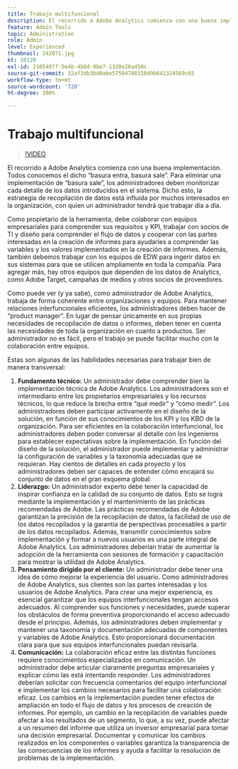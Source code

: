 ```yaml
---
title: Trabajo multifuncional
description: El recorrido a Adobe Analytics comienza con una buena implementación. Todos conocemos el dicho “basura entra, basura sale”. Para eliminar una implementación de “basura sale”, los administradores deben monitorizar cada detalle de los datos introducidos en el sistema. Dicho esto, la estrategia de recopilación de datos está influida por muchos interesados en la organización, con quien un administrador tendrá que trabajar día a día.
feature: Admin Tools
topic: Administration
role: Admin
level: Experienced
thumbnail: 342071.jpg
kt: 10129
exl-id: 210548ff-5e4b-4b8d-9be7-1320e26a450c
source-git-commit: 32af3db3bd0abe57504708318d9b641324569c65
workflow-type: tm+mt
source-wordcount: '720'
ht-degree: 100%

---
```


# Trabajo multifuncional

>[!VIDEO](https://video.tv.adobe.com/v/342071/?quality=12&learn=on)

El recorrido a Adobe Analytics comienza con una buena implementación. Todos conocemos el dicho “basura entra, basura sale”. Para eliminar una implementación de “basura sale”, los administradores deben monitorizar cada detalle de los datos introducidos en el sistema. Dicho esto, la estrategia de recopilación de datos está influida por muchos interesados en la organización, con quien un administrador tendrá que trabajar día a día.

Como propietario de la herramienta, debe colaborar con equipos empresariales para comprender sus requisitos y KPI, trabajar con socios de TI y diseño para comprender el flujo de datos y cooperar con las partes interesadas en la creación de informes para ayudarles a comprender las variables y los valores implementados en la creación de informes. Además, también debemos trabajar con los equipos de EDW para ingerir datos en sus sistemas para que se utilicen ampliamente en toda la compañía. Para agregar más, hay otros equipos que dependen de los datos de Analytics, como Adobe Target, campañas de medios y otros socios de proveedores.

Como puede ver (y ya sabe), como administrador de Adobe Analytics, trabaja de forma coherente entre organizaciones y equipos. Para mantener relaciones interfuncionales eficientes, los administradores deben hacer de “product manager”. En lugar de pensar únicamente en sus propias necesidades de recopilación de datos o informes, deben tener en cuenta las necesidades de toda la organización en cuanto a productos. Ser administrador no es fácil, pero el trabajo se puede facilitar mucho con la colaboración entre equipos.

Estas son algunas de las habilidades necesarias para trabajar bien de manera transversal:

1. **Fundamento técnico:** Un administrador debe comprender bien la implementación técnica de Adobe Analytics. Los administradores son el intermediario entre los propietarios empresariales y los recursos técnicos, lo que reduce la brecha entre “qué medir” y “cómo medir”. Los administradores deben participar activamente en el diseño de la solución, en función de sus conocimientos de los KPI y los KBO de la organización. Para ser eficientes en la colaboración interfuncional, los administradores deben poder conversar al detalle con los ingenieros para establecer expectativas sobre la implementación. En función del diseño de la solución, el administrador puede implementar y administrar la configuración de variables y la taxonomía adecuadas que se requieran. Hay cientos de detalles en cada proyecto y los administradores deben ser capaces de entender cómo encajará su conjunto de datos en el gran esquema global.
1. **Liderazgo:** Un administrador experto debe tener la capacidad de inspirar confianza en la calidad de su conjunto de datos. Esto se logra mediante la implementación y el mantenimiento de las prácticas recomendadas de Adobe. Las prácticas recomendadas de Adobe garantizan la precisión de la recopilación de datos, la facilidad de uso de los datos recopilados y la garantía de perspectivas procesables a partir de los datos recopilados. Además, transmitir conocimientos sobre implementación y formar a nuevos usuarios es una parte integral de Adobe Analytics. Los administradores deberían tratar de aumentar la adopción de la herramienta con sesiones de formación y capacitación para mostrar la utilidad de Adobe Analytics.
1. **Pensamiento dirigido por el cliente:** Un administrador debe tener una idea de cómo mejorar la experiencia del usuario. Como administradores de Adobe Analytics, sus clientes son las partes interesadas y los usuarios de Adobe Analytics. Para crear una mejor experiencia, es esencial garantizar que los equipos interfuncionales tengan accesos adecuados.  Al comprender sus funciones y necesidades, puede superar los obstáculos de forma preventiva proporcionando el acceso adecuado desde el principio. Además, los administradores deben implementar y mantener una taxonomía y documentación adecuadas de componentes y variables de Adobe Analytics. Esto proporcionará documentación clara para que sus equipos interfuncionales puedan revisarla.
1. **Comunicación:** La colaboración eficaz entre las distintas funciones requiere conocimientos especializados en comunicación. Un administrador debe articular claramente preguntas empresariales y explicar cómo las está intentando responder. Los administradores deberían solicitar con frecuencia comentarios del equipo interfuncional e implementar los cambios necesarios para facilitar una colaboración eficaz. Los cambios en la implementación pueden tener efectos de ampliación en todo el flujo de datos y los procesos de creación de informes. Por ejemplo, un cambio en la recopilación de variables puede afectar a los resultados de un segmento, lo que, a su vez, puede afectar a un resumen del informe que utiliza un inversor empresarial para tomar una decisión empresarial. Documentar y comunicar los cambios realizados en los componentes o variables garantiza la transparencia de las consecuencias de los informes y ayuda a facilitar la resolución de problemas de la implementación.
